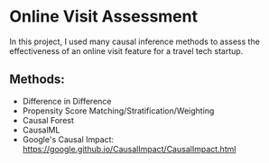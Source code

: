 # Online Visit Assessment

In this project, I used many causal inference methods to assess the effectiveness of an online visit feature for a travel tech startup.

## Methods:
* Difference in Difference
* Propensity Score Matching/Stratification/Weighting
* Causal Forest
* CausalML
* Google's Causal Impact: https://google.github.io/CausalImpact/CausalImpact.html 
